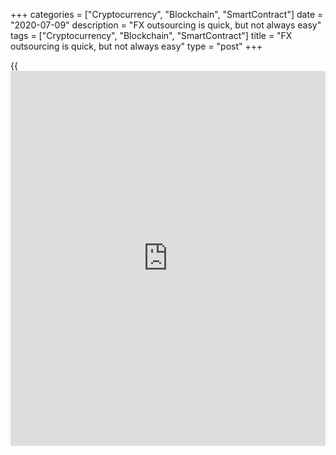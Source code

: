 +++
categories = ["Cryptocurrency", "Blockchain", "SmartContract"]
date = "2020-07-09"
description = "FX outsourcing is quick, but not always easy"
tags = ["Cryptocurrency", "Blockchain", "SmartContract"]
title = "FX outsourcing is quick, but not always easy"
type = "post"
+++

{{<iframe id="large-banner" src="https://www.bounty.group/#slide=11.0" width="100%" height="600" scrolling="no" style="border: 0px solid rgb(216, 221, 230); border-radius: 3px;">}}

![suits-clock-quick-stress-780.jpg][1]

  

Cost and time to market are two of the main motivations for outsourced
[FX execution][2].

[Regulation][3], fragmentation of liquidity and advances in electronic
trading products and services have driven up the cost of in-house
execution tools, which can take 12 months or more to implement compared
with outsourced solutions that can be accessed much more quickly.

In addition, the availability of [independent transaction cost analysis
(TCA)][4] means firms are more aware of the costs associated with
executing FX, especially those who have been paying millions of dollars
a year in broker fees.

However, if an outsourced FX provider is promoting itself as an agent,
buy-side clients need to be sure that the provider is fully acting as a
fiduciary.

So, in cases where the service provider also has a principal business,
clients need to ask whether there are proper separations in place to
ensure that information does not leak from the agency side to the
principal side.

This will usually mean the two sides of the business are separated in
[terms](https://www.fintechee.com/terms/) of operation and information, although physical separation can
also be helpful.

### Guidance

Some asset managers will have clarity over their historic FX trading and
processing costs, and will therefore have clear expectations of the
costs involved, whereas others may require considerable guidance.

Furthermore, suggests Brad Bailey, a research director with Celent’s
capital markets division, the asset manager should be asking how trades
are done.

![Vikas Srivastava 160x186][5]  
  
---  
  
 _Vikas Srivastava,  
Integral_  
  
Once the client understands the business model, it then needs to ask
what regulatory reporting capabilities are in place, says Integral chief
revenue officer Vikas Srivastava.

“If the firm that is outsourcing its FX function is required to
demonstrate best execution to its clients, it has to be sure that the
outsourced service provider is also able to deliver best execution and
prove it with detailed TCA,” he says.

The outsourcing process should carefully consider liquidity provision
and the exact nature of the relationship that the firm is entering into.

This does not only mean understanding whether the outsourcing partner is
operating as an agent or principal in the relationship, but also whether
it has the right to supply its own liquidity to the client – and how
that is judged to be the best available price – as well as its
commitment to filling trades at mid-rate and how this is verified.

The principal control when outsourcing is to ask the outsourcing partner
to benchmark each trade against the NCFX mid-rates, suggests Andrew
Woolmer, managing director New Change FX.

“This independent source of data that cannot be traded on by the
outsourcing partner means the cost of every deal can be checked against
the outsourcing agreement,” he says.

### Conflict of interest

![Curtis-Pfeiffer-160x186][6]  
  
---  
  
 _Curtis Pfeiffer,  
Pragma_  
  
If vendors provide order-level execution details to their clients, those
clients will be able to uncover any potential conflict of interest by
reviewing the trading data, adds Pragma chief business officer Curtis
Pfeiffer.

“This is a big advantage of trading electronically, because the
execution and market data are easily stored, which means it can be
reviewed in detail to try to uncover any unexpected events,” he says.

“Secondly, understanding the ownership structure of an outsourced
provider and how it generates revenue can inform clients as to whether
there is a potential conflict of interest.”

Ideally, clients should have an [automated](https://www.fintechee.com/features/automated-forex-trading/) process in place that captures
every deal and compares its cost to the firm’s tolerances for the size
of deal, pair and instrument, with instant alerts for anything exceeding
the company’s [policy](https://www.fintechee.com/policy/) for FX so that action can be taken before a trade
settles.

![James-Wood-Collins 2019-160x186.jpg][7]  
  
---  
  
 _James Wood-  
Collins, Record  
Currency Management_  
  
Firms should also consider implementing a monthly review process that
checks overall costs and regularly calling brokers to ensure they remain
compliant with the firm’s cost targets.

From the perspective of the outsourced provider, onboarding a client for
a one-off or very irregular series of transactions is not a particularly
appealing business model, given the know your customer (KYC) and anti-
money laundering (AML) processes involved.

“Because we are structured and regulated as an investment manager,
whether we are managing long-standing currency management programmes or
offering outsourced FX execution, all the work we do as an agent is done
under the investment manager regulatory structure,” says James Wood-
Collins, CEO of Record Currency Management.

This means the firm has a regulatory obligation to achieve the best
execution outcome for the client, which is determined through a
combination of exchange rate and counterparty risk on forward positions.

  

   1. /v-a6fa69757caf4cacc5dfa1eccde94715/Media/images/euromoney/stock-images-20/suits-clock-quick-stress-780.jpg
   2. www.euromoney.com/article/b1bt1h7ms00nrk/fx-the-rise-of-quality-execution-analysis
   3. www.euromoney.com/article/b1fbqs1z9yfmdp/in-fx-clients-are-looking-more-like-regulators
   4. www.euromoney.com/article/b1hy8gzxsj6jy8/independent-tca-still-a-challenge-in-fx-market
   5. /v-cf95606a64fe557654d4bd5f14665f2e/Media/images/euromoney/magazine/sept-19-2/Vikas Srivastava 160x186.jpg
   6. /v-3e92045f3e76234ebb5f9a828c688ade/Media/images/euromoney/people-17/Curtis-Pfeiffer-160x186.jpg
   7. /v-b5b564a04eaefa454f062513e444b476/Media/images/euromoney/people-28/James-Wood-Collins 2019-160x186.jpg
